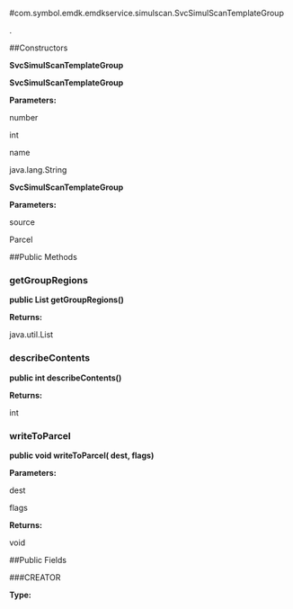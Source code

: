 #com.symbol.emdk.emdkservice.simulscan.SvcSimulScanTemplateGroup

.



##Constructors

**SvcSimulScanTemplateGroup**



**SvcSimulScanTemplateGroup**



**Parameters:**

number



int

name



java.lang.String

**SvcSimulScanTemplateGroup**



**Parameters:**

source



Parcel

##Public Methods

### getGroupRegions

**public List getGroupRegions()**



**Returns:**

java.util.List

### describeContents

**public int describeContents()**



**Returns:**

int

### writeToParcel

**public void writeToParcel( dest,  flags)**



**Parameters:**

dest

flags

**Returns:**

void

##Public Fields

###CREATOR



**Type:**

<any>

